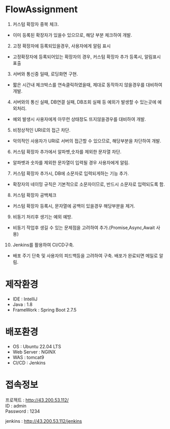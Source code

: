 # FlowAssignment
1. 커스텀 확장자 중복 체크.  
- 이미 등록된 확장자가 있을수 있으므로, 해당 부분 체크하여 개발.  
  
2. 고정 확장자에 등록되있을경우, 사용자에게 알림 표시  
- 고정확장자에 등록되어있는 확장자의 경우, 커스텀 확장자 추가 등록시, 알림표시 표출

3. 서버와 통신중 일때, 로딩화면 구현.  
- 짧은 시간내 체크박스를 연속클릭하였을때, 제대로 동작하지 않을경우를 대비하여 개발.

4. 서버와의 통신 실패, DB연결 실패, DB조회 실패 등 예외가 발생할 수 있는곳에 예외처리.  
- 예외 발생시 사용자에게 아무런 상태창도 뜨지않을경우를 대비하여 개발.

5. 비정상적인 URI로의 접근 차단.  
- 악의적인 사용자가 URI로 서버의 접근할 수 있으므로, 해당부분을 차단하여 개발.

6. 커스텀 확장자 추가에서 알파벳,숫자를 제외한 문자열 차단.  
- 알파벳과 숫자를 제외한 문자열이 입력될 경우 사용자에게 알림.  

7. 커스텀 확장자 추가시, DB에 소문자로 입력되게하는 기능 추가.  
- 확장자의 네이밍 규칙은 기본적으로 소문자이므로, 반드시 소문자로 입력되도록 함.
  
8. 커스텀 확장자 공백체크
- 커스텀 확장자 등록시, 문자열에 공백이 있을경우 해당부분을 제거.

9. 비동기 처리후 생기는 예외 예방.  
- 비동기 작업후 생길 수 있는 문제점을 고려하여 추가.(Promise,Async,Await 사용)

10. Jenkins를 활용하여 CI/CD구축.
- 배포 주기 단축 및 사용자의 피드백등을 고려하여 구축.  배포가 완료되면 메일로 알림.

  
# 제작환경  
- IDE : IntelliJ  
- Java : 1.8  
- FrameWork : Spring Boot 2.7.5  
  
# 배포환경
- OS : Ubuntu 22.04 LTS  
- Web Server : NGINX  
- WAS : tomcat9  
- CI/CD : Jenkins  
  
# 접속정보
프로젝트 : http://43.200.53.112/  
ID : admin  
Password : 1234
  
jenkins : http://43.200.53.112/jenkins
